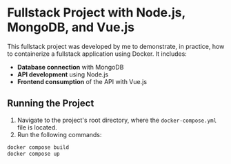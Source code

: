 # Fullstack Project with Node.js, MongoDB, and Vue.js  

This fullstack project was developed by me to demonstrate, in practice, how to containerize a fullstack application using Docker. It includes:  

- **Database connection** with MongoDB  
- **API development** using Node.js  
- **Frontend consumption** of the API with Vue.js  

## Running the Project  

1. Navigate to the project's root directory, where the `docker-compose.yml` file is located.  
2. Run the following commands:  

```sh
docker compose build
docker compose up
